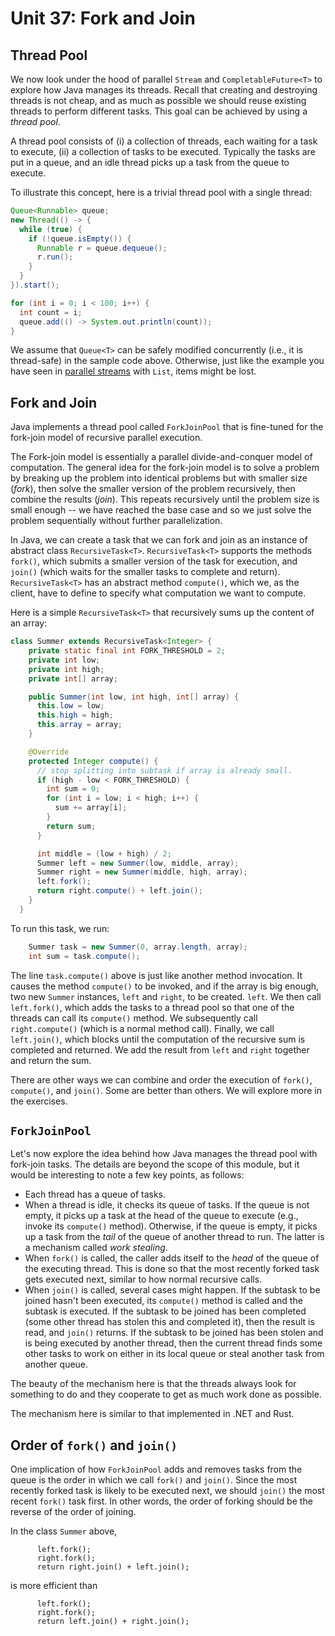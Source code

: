 # Unit 37: Fork and Join

## Thread Pool

We now look under the hood of parallel `Stream` and `CompletableFuture<T>` to explore how Java manages its threads.  Recall that creating and destroying threads is not cheap, and as much as possible we should reuse existing threads to perform different tasks.  This goal can be achieved by using a _thread pool_. 

A thread pool consists of (i) a collection of threads, each waiting for a task to execute, (ii) a collection of tasks to be executed.  Typically the tasks are put in a queue, and an idle thread picks up a task from the queue to execute.

To illustrate this concept, here is a trivial thread pool with a single thread:

```Java
Queue<Runnable> queue;
new Thread(() -> {
  while (true) {
	if (!queue.isEmpty()) {
	  Runnable r = queue.dequeue();
	  r.run();
    }
  }
}).start();

for (int i = 0; i < 100; i++) {
  int count = i;
  queue.add(() -> System.out.println(count));
}
```

We assume that `Queue<T>` can be safely modified concurrently (i.e., it is thread-safe) in the sample code above.  Otherwise, just like the example you have seen in [parallel streams](34-parallel.md) with `List`, items might be lost.

## Fork and Join

Java implements a thread pool called `ForkJoinPool` that is fine-tuned for the fork-join model of recursive parallel execution.  

The Fork-join model is essentially a parallel divide-and-conquer model of computation.  The general idea for the fork-join model is to solve a problem by breaking up the problem into identical problems but with smaller size (_fork_), then solve the smaller version of the problem recursively, then combine the results (_join_).   This repeats recursively until the problem size is small enough -- we have reached the base case and so we just solve the problem sequentially without further parallelization.

In Java, we can create a task that we can fork and join as an instance of abstract class `RecursiveTask<T>`.  `RecursiveTask<T>` supports the methods `fork()`, which submits a smaller version of the task for execution, and `join()` (which waits for the smaller tasks to complete and return).   `RecursiveTask<T>` has an abstract method `compute()`, which we, as the client, have to define to specify what computation we want to compute.

Here is a simple `RecursiveTask<T>` that recursively sums up the content of an array:
```Java
class Summer extends RecursiveTask<Integer> {
    private static final int FORK_THRESHOLD = 2;
    private int low;
    private int high;
    private int[] array;

    public Summer(int low, int high, int[] array) {
      this.low = low;
      this.high = high;
      this.array = array;
    }

    @Override
    protected Integer compute() {
      // stop splitting into subtask if array is already small.
      if (high - low < FORK_THRESHOLD) {
        int sum = 0;
        for (int i = low; i < high; i++) {
          sum += array[i];
        }
        return sum;
      }

      int middle = (low + high) / 2;
      Summer left = new Summer(low, middle, array);
      Summer right = new Summer(middle, high, array);
      left.fork();
      return right.compute() + left.join();
    }
  }
```

To run this task, we run:
```Java
    Summer task = new Summer(0, array.length, array);
    int sum = task.compute();
```

The line `task.compute()` above is just like another method invocation.  It causes the method `compute()` to be invoked, and if the array is big enough, two new `Summer` instances, `left` and `right`, to be created.  `left`.  We then call `left.fork()`, which adds the tasks to a thread pool so that one of the threads can call its `compute()` method.  We subsequently call `right.compute()` (which is a normal method call).  Finally, we call `left.join()`, which blocks until the computation of the recursive sum is completed and returned.  We add the result from `left` and `right` together and return the sum.

There are other ways we can combine and order the execution of `fork()`, `compute()`, and `join()`.  Some are better than others.  We will explore more in the exercises.

## `ForkJoinPool`

Let's now explore the idea behind how Java manages the thread pool with fork-join tasks.  The details are beyond the scope of this module, but it would be interesting to note a few key points, as follows:

- Each thread has a queue of tasks.  
- When a thread is idle, it checks its queue of tasks.  If the queue is not empty, it picks up a task at the head of the queue to execute (e.g., invoke its `compute()` method).  Otherwise, if the queue is empty, it picks up a task from the _tail_ of the queue of another thread to run.  The latter is a mechanism called _work stealing_.
- When `fork()` is called, the caller adds itself to the _head_ of the queue of the executing thread.  This is done so that the most recently forked task gets executed next, similar to how normal recursive calls.
- When `join()` is called, several cases might happen.  If the subtask to be joined hasn't been executed, its `compute()` method is called and the subtask is executed.  If the subtask to be joined has been completed (some other thread has stolen this and completed it), then the result is read, and `join()` returns.  If the subtask to be joined has been stolen and is being executed by another thread, then the current thread finds some other tasks to work on either in its local queue or steal another task from another queue.

The beauty of the mechanism here is that the threads always look for something to do and they cooperate to get as much work done as possible.

The mechanism here is similar to that implemented in .NET and Rust.

## Order of `fork()` and `join()`

One implication of how `ForkJoinPool` adds and removes tasks from the queue is the order in which we call `fork()` and `join()`.  Since the most recently forked task is likely to be executed next, we should `join()` the most recent `fork()` task first.  In other words, the order of forking should be the reverse of the order of joining.  

In the class `Summer` above,
```
      left.fork();
	  right.fork();
      return right.join() + left.join();
```

is more efficient than
```
      left.fork();
	  right.fork();
      return left.join() + right.join();
```
